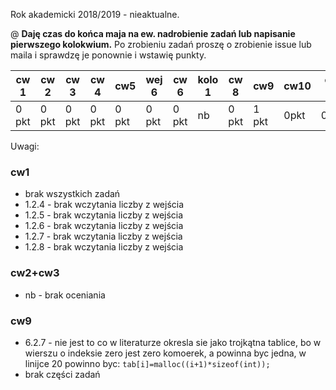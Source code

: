 Rok akademicki 2018/2019 - nieaktualne.


@ **Daję czas do końca maja na ew. nadrobienie zadań lub napisanie pierwszego kolokwium.** Po zrobieniu zadań proszę o zrobienie issue lub maila i sprawdzę je ponownie i wstawię punkty.

| cw 1 | cw 2| cw 3| cw 4| cw5 | wej 6 | cw 6 | kolo 1 | cw 8 | cw9 | cw10| cw 11| cw 12| cw 13|
|---|---|---|---|---|---|---|---|---|---|---|---|---|---|
| 0 pkt | 0 pkt | 0 pkt | 0 pkt |0 pkt | 0 pkt | 0 pkt | nb | 0 pkt | 1 pkt | 0pkt|0pkt|0pkt| 0 pkt|

Uwagi:

### cw1

* brak wszystkich zadań
* 1.2.4 - brak wczytania liczby z wejścia
* 1.2.5 - brak wczytania liczby z wejścia
* 1.2.6 - brak wczytania liczby z wejścia
* 1.2.7 - brak wczytania liczby z wejścia
* 1.2.8 - brak wczytania liczby z wejścia

### cw2+cw3

* nb - brak oceniania

### cw9

* 6.2.7 - nie jest to co w literaturze okresla sie jako trojkątna tablice, bo w wierszu o indeksie zero jest zero komoerek, a powinna byc jedna, w linijce 20 powinno byc: `tab[i]=malloc((i+1)*sizeof(int));`
* brak części zadań
